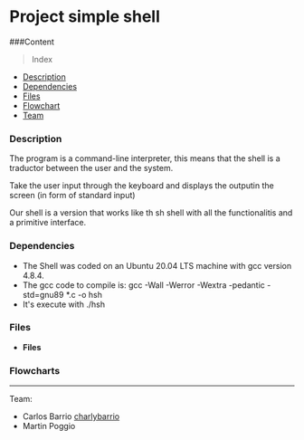 # Project simple shell

###Content

> Index

- [Description](#Description)
- [Dependencies](#Dependencies)
- [Files](#Files)
- [Flowchart](#Flowchart)
- [Team](#Team)

### Description

The program is a command-line interpreter, this means that the shell is a traductor between the user and the system. 

Take the user input through the keyboard and displays the outputin the screen (in form of standard input)

Our shell is a version that works like th sh shell with all the functionalitis and a primitive interface.

### Dependencies

- The Shell was coded on an Ubuntu 20.04 LTS machine with gcc version 4.8.4.
- The gcc code to compile is: gcc -Wall -Werror -Wextra -pedantic -std=gnu89 *.c -o hsh
- It's execute with ./hsh

### Files 
- **Files**


### Flowcharts
******

Team:

* Carlos Barrio [charlybarrio](https://github.com/charlybarrio)
* Martin Poggio

